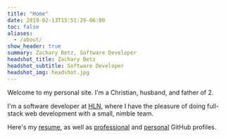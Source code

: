 ```yaml
---
title: "Home"
date: 2019-02-13T15:51:29-06:00
toc: false
aliases:
  - /about/
show_header: true
summary: Zachary Betz, Software Developer
headshot_title: Zachary Betz
headshot_subtitle: Software Developer
headshot_img: headshot.jpg
---
```


Welcome to my personal site. I'm a Christian, husband, and father of 2.

I'm a software developer at [HLN](https://www.hln.com/), where I have the pleasure of doing full-stack web development with a small, nimble team.

Here's my [resume](/resume/), as well as [professional](https://github.com/zach-betz-hln) and [personal](https://github.com/zwbetz-gh) GitHub profiles.
